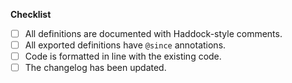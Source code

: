**Checklist**

- [ ] All definitions are documented with Haddock-style comments.
- [ ] All exported definitions have `@since` annotations.
- [ ] Code is formatted in line with the existing code.
- [ ] The changelog has been updated.

